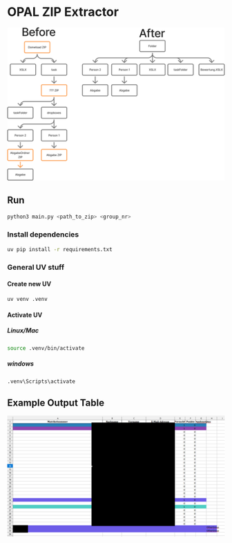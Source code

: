 # OPAL ZIP Extractor

![alt text](assets/image.png)
## Run


```bash
python3 main.py <path_to_zip> <group_nr>
```

### Install dependencies

```bash
uv pip install -r requirements.txt
```

### General UV stuff

#### Create new UV

```bash
uv venv .venv
```

#### Activate UV

##### Linux/Mac

```bash
source .venv/bin/activate
```

##### windows

```bash
.venv\Scripts\activate
```

## Example Output Table

![alt text](assets/image-1.png)
